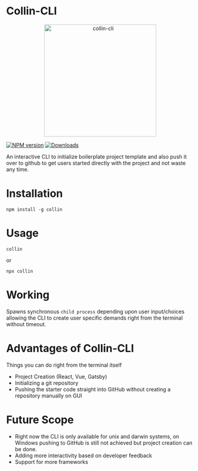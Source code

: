 # Collin-CLI
<p align="center">
  <img src="https://i.ibb.co/wCp3vjg/collin.jpg" alt="collin-cli" width=300 >

[![NPM version][npm-image]][npm-url] [![Downloads][downloads-image]][npm-url]

[npm-url]:https://npmjs.org/package/collin
[downloads-image]:https://img.shields.io/npm/dm/collin.svg
[npm-image]:https://img.shields.io/npm/v/collin.svg

An interactive CLI to initialize boilerplate project template and also push it over to github to get users started directly with the project and not waste any  time.

# Installation
```
npm install -g collin
```

# Usage
```
collin
```
or
```
npx collin
```

# Working
Spawns synchronous `child process` depending upon user input/choices allowing the CLI to create user specific demands right from the terminal without timeout.

# Advantages of Collin-CLI
Things you can do right from the terminal itself
* Project Creation (React, Vue, Gatsby)
* Initializing a git repository
* Pushing the starter code straight into GitHub without creating a repository manually on GUI

# Future Scope
* Right now the CLI is only available for unix and darwin systems, on Windows pushing to GitHub is still not achieved but project creation can be done.
* Adding more interactivity based on developer feedback
* Support for more frameworks
